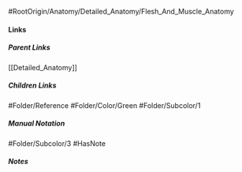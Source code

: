 #RootOrigin/Anatomy/Detailed_Anatomy/Flesh_And_Muscle_Anatomy
#### Links
##### Parent Links
[[Detailed_Anatomy]]
##### Children Links
#Folder/Reference
#Folder/Color/Green
#Folder/Subcolor/1
##### Manual Notation
#Folder/Subcolor/3
#HasNote
##### Notes
